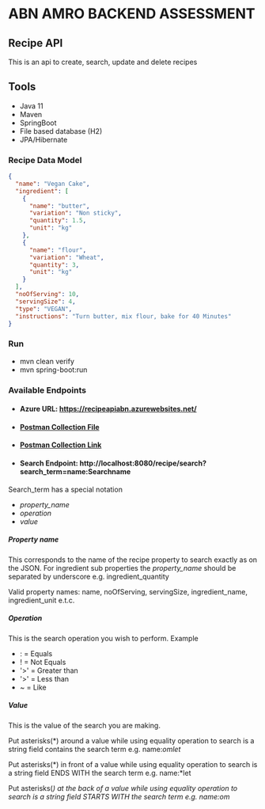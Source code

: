 # ABN AMRO BACKEND ASSESSMENT
## Recipe API
This is an api to create, search, update and delete recipes

## Tools
- Java 11
- Maven
- SpringBoot
- File based database (H2)
- JPA/Hibernate

### Recipe Data Model

```json
{
  "name": "Vegan Cake",
  "ingredient": [
    {
      "name": "butter",
      "variation": "Non sticky",
      "quantity": 1.5,
      "unit": "kg"
    },
    {
      "name": "flour",
      "variation": "Wheat",
      "quantity": 3,
      "unit": "kg"
    }
  ],
  "noOfServing": 10,
  "servingSize": 4,
  "type": "VEGAN",
  "instructions": "Turn butter, mix flour, bake for 40 Minutes"
}
```
### Run
- mvn clean verify
- mvn spring-boot:run
### Available Endpoints
- #### Azure URL: https://recipeapiabn.azurewebsites.net/
- #### [Postman Collection File](Recipe.postman_collection.json)
- #### [Postman Collection Link](https://www.getpostman.com/collections/abefa0738dc6b7b3ae99)
- #### Search Endpoint: http://localhost:8080/recipe/search?search_term=name:Searchname
Search_term has a special notation 
- *property_name* 
- *operation* 
- *value*
##### Property name
This corresponds to the name of the recipe property to search exactly as on the JSON.
For ingredient sub properties the *property_name* should be separated by underscore e.g. ingredient_quantity

Valid property names: name, noOfServing, servingSize, ingredient_name, ingredient_unit e.t.c.

##### Operation
This is the search operation you wish to perform. Example

- : = Equals
- ! = Not Equals
- '>' = Greater than
- '>' = Less than
- ~ = Like
##### Value
This is the value of the search you are making. 

Put asterisks(*) around a value while using equality operation to search is a string field contains the search term e.g. name:*omlet*

Put asterisks(*) in front of a value while using equality operation to search is a string field ENDS WITH the search term e.g. name:*let

Put asterisks(*) at the back of a value while using equality operation to search is a string field STARTS WITH the search term e.g. name:om*
